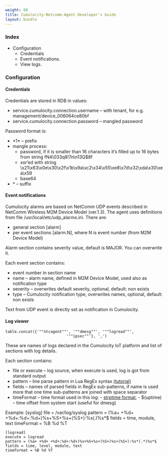 ```yaml
---
weight: 60
title: Cumulocity-Netcomm-Agent Developer's Guide
layout: bundle
---
```


### Index

* Configuration
  * Credentials
  * Event notifications.
  * View logs.

### Configuration

#### Credentials

Credentials are stored in RDB in values:

* service.cumulocity.connection.username – with tenant, for e.g. management/device_006064ce80bf
* service.cumulocity.connection.password – mangled password

Password format is:
*  \*1\* – prefix
* mangle process:
  * password, if it is smaller than 16 characters it’s filled up to 16 bytes from string fN4\033q8!7n\n13Q$8f
  * xor’ed with string \x21\x63\x0e\x30\x2f\x1b\x9a\xc2\x34\x55\xe8\x7d\x32\xda\x30\xea\x59
  * base64
* \* – suffix

#### Event notifications

Cumulocity alarms are based on NetComm UDP events described in NetComm Wireless M2M Device Model (ver.1.3). The agent uses definitions from file /usr/local/etc/udp_alarms.ini. There are:
* general section [alarm]
* per event sections [alarm.N], where N is event number (from M2M Device Model)

Alarm section contains severity value, default is MAJOR. You can overwrite it.

Each event section contains:
* event number in section name
* name – alarm name, defined in M2M Device Model, used also as notification type
* severity – overwrites default severity, optional, default: non exists
* type – Cumulocity notification type, overwrites names, optional, default: non exists

Text from UDP event is directly set as notification in Cumulocity.

#### Log viewer


```
table.concat({'""ntcagent""', '""dmesg""', '""logread""',
                           '""ipsec""'}, ',')
```

These are names of logs declared in the Cumulocity IoT platform and list of sections with log details.

Each section contains:
* file or execute – log source, when execute is used, log is got from standard output
* pattern – line parse pattern in Lua RegEx syntax [(tutorial)](http://lua-users.org/wiki/PatternsTutorial)
* fields – names of parsed fields in RegEx sub-patterns, if name is used more that one time sub-patterns are joined with space separator
* timeFormat – time format used in this log: - [strptime format](http://man7.org/linux/man-pages/man3/strptime.3.html), - $(uptime) – time offset from system start (useful for dmesg)

Example: [syslog] file = /var/log/syslog pattern = (%a+ +%d+ +%d+:%d+:%d+)%s+%S+%s+(%S+):%s(.)%s*$ fields = time, module, text timeFormat = %B %d %T

```
[logread]
execute = logread
pattern = (%a+ +%d+ +%d+:%d+:%d+)%s+%S+%s+(%S+)%s+(%S+):%s*(.*)%s*$
fields = time, level, module, text
timeFormat = %B %d %T
```
